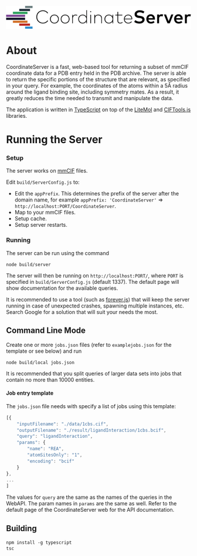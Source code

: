 ﻿![CoordinateServer](logo.png)

# About

CoordinateServer is a fast, web-based tool for returning a subset of mmCIF coordinate data for a PDB entry held in the PDB archive. 
The server is able to return the specific portions of the structure that are relevant, as specified in your query. For example, 
the coordinates of the atoms within a 5Å radius around the ligand binding site, including symmetry mates.
As a result, it greatly reduces the time needed to transmit and manipulate the data.

The application is written in [TypeScript](https://www.typescriptlang.org/) on top of the
[LiteMol](https://github.com/dsehnal/LiteMol) and [CIFTools.js](https://github.com/dsehnal/CIFTools.js) libraries. 

# Running the Server


### Setup

The server works on [mmCIF](http://mmcif.wwpdb.org/) files.

Edit `build/ServerConfig.js` to:
* Edit the `appPrefix`. This determines the prefix of the server after the domain name, for example ``appPrefix: 'CoordinateServer'`` => ``http://localhost:PORT/CoordinateServer``.
* Map to your mmCIF files.
* Setup cache.
* Setup server restarts.

### Running

The server can be run using the command

    node build/server

The server will then be running on `http://localhost:PORT/`, where `PORT` is specified
in `build/ServerConfig.js` (default 1337). The default page will show documentation for the available queries.

It is recommended to use a tool (such as [forever.js](https://github.com/foreverjs/forever)) that will keep the server running
in case of unexpected crashes, spawning multiple instances, etc. Search Google for a solution that will suit your needs the most.



## Command Line Mode

Create one or more `jobs.json` files (refer to `examplejobs.json` for the template or see below) and 
run 

    node build/local jobs.json

It is recommended that you split queries of larger data sets into jobs that contain
no more than 10000 entities.

#### Job entry template

The ``jobs.json`` file needs with specify a list of jobs using this template:

```javascript
[{
    "inputFilename": "./data/1cbs.cif",
    "outputFilename": "./result/ligandInteraction/1cbs.bcif",
    "query": "ligandInteraction", 
    "params": {
        "name": "REA",
        "atomSitesOnly": "1",
        "encoding": "bcif"
    }
},
...
]
```

The values for `query` are the same as the names of the queries in the WebAPI. The param
names in `params` are the same as well. Refer to the default page of the CoordinateServer
web for the API documentation. 

## Building

    npm install -g typescript
    tsc
